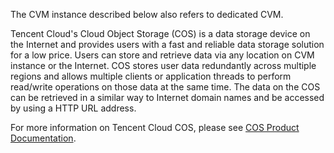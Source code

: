 The CVM instance described below also refers to dedicated CVM.

Tencent Cloud's Cloud Object Storage (COS) is a data storage device on the Internet and provides users with a fast and reliable data storage solution for a low price. Users can store and retrieve data via any location on CVM instance or the Internet. COS stores user data redundantly across multiple regions and allows multiple clients or application threads to perform read/write operations on those data at the same time. The data on the COS can be retrieved in a similar way to Internet domain names and be accessed by using a HTTP URL address.

For more information on Tencent Cloud COS, please see [COS Product Documentation](https://cloud.tencent.com/doc/product/430).
